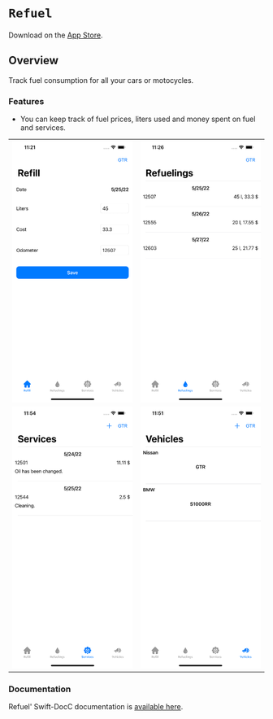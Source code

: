 # ``Refuel``

Download on the [App Store](https://apps.apple.com/ru/app/refuelme/id1626216795).

## Overview

Track fuel consumption for all your cars or motocycles.

### Features

- You can keep track of fuel prices, liters used and money spent on fuel and services.

<table>
<tr>
<td><img src="docs/images/img-refill@3x.jpg"></td>
<td><img src="docs/images/img-refuelings@3x.jpg"></td>
</tr>
<tr>
<td><img src="docs/images/img-services@3x.jpg"></td>
<td><img src="docs/images/img-vehicles@3x.jpg"></td>
</tr>
</table>

### Documentation

Refuel' Swift-DocC documentation is [available here](https://leonidcbr.github.io/Refuel/documentation/refuel).
